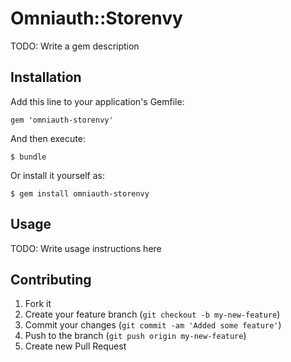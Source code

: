 # Omniauth::Storenvy

TODO: Write a gem description

## Installation

Add this line to your application's Gemfile:

    gem 'omniauth-storenvy'

And then execute:

    $ bundle

Or install it yourself as:

    $ gem install omniauth-storenvy

## Usage

TODO: Write usage instructions here

## Contributing

1. Fork it
2. Create your feature branch (`git checkout -b my-new-feature`)
3. Commit your changes (`git commit -am 'Added some feature'`)
4. Push to the branch (`git push origin my-new-feature`)
5. Create new Pull Request

